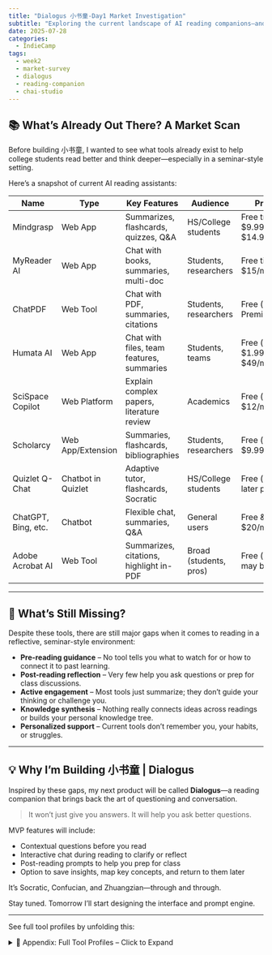 ```yaml
---
title: "Dialogus 小书童-Day1 Market Investigation"
subtitle: "Exploring the current landscape of AI reading companions—and why I’m building my own"
date: 2025-07-28
categories:
  - IndieCamp
tags:
  - week2
  - market-survey
  - dialogus
  - reading-companion
  - chai-studio
---
```


## 📚 What’s Already Out There? A Market Scan

Before building 小书童, I wanted to see what tools already exist to help college students read better and think deeper—especially in a seminar-style setting.

Here’s a snapshot of current AI reading assistants:

<table>
  <thead>
    <tr>
      <th>Name</th>
      <th>Type</th>
      <th>Key Features</th>
      <th>Audience</th>
      <th>Pricing</th>
    </tr>
  </thead>
  <tbody>
    <tr>
      <td>Mindgrasp</td>
      <td>Web App</td>
      <td>Summarizes, flashcards, quizzes, Q&A</td>
      <td>HS/College students</td>
      <td>Free trial, then $9.99–$14.99/month</td>
    </tr>
    <tr>
      <td>MyReader AI</td>
      <td>Web App</td>
      <td>Chat with books, summaries, multi-doc</td>
      <td>Students, researchers</td>
      <td>Free tier; $6–$15/month</td>
    </tr>
    <tr>
      <td>ChatPDF</td>
      <td>Web Tool</td>
      <td>Chat with PDF, summaries, citations</td>
      <td>Students, researchers</td>
      <td>Free (limited); Premium tier</td>
    </tr>
    <tr>
      <td>Humata AI</td>
      <td>Web App</td>
      <td>Chat with files, team features, summaries</td>
      <td>Students, teams</td>
      <td>Free (limited); $1.99–$49/month</td>
    </tr>
    <tr>
      <td>SciSpace Copilot</td>
      <td>Web Platform</td>
      <td>Explain complex papers, literature review</td>
      <td>Academics</td>
      <td>Free (limited); $12/month</td>
    </tr>
    <tr>
      <td>Scholarcy</td>
      <td>Web App/Extension</td>
      <td>Summaries, flashcards, bibliographies</td>
      <td>Students, researchers</td>
      <td>Free (limited); $9.99/month</td>
    </tr>
    <tr>
      <td>Quizlet Q-Chat</td>
      <td>Chatbot in Quizlet</td>
      <td>Adaptive tutor, flashcards, Socratic</td>
      <td>HS/College students</td>
      <td>Free (beta); later premium</td>
    </tr>
    <tr>
      <td>ChatGPT, Bing, etc.</td>
      <td>Chatbot</td>
      <td>Flexible chat, summaries, Q&A</td>
      <td>General users</td>
      <td>Free & $20/month</td>
    </tr>
    <tr>
      <td>Adobe Acrobat AI</td>
      <td>Web Tool</td>
      <td>Summarizes, citations, highlight in-PDF</td>
      <td>Broad (students, pros)</td>
      <td>Free (online); may bundle</td>
    </tr>
  </tbody>
</table>

---

## 🚧 What’s Still Missing?

Despite these tools, there are still major gaps when it comes to reading in a reflective, seminar-style environment:

- **Pre-reading guidance** – No tool tells you what to watch for or how to connect it to past learning.
- **Post-reading reflection** – Very few help you ask questions or prep for class discussions.
- **Active engagement** – Most tools just summarize; they don’t guide your thinking or challenge you.
- **Knowledge synthesis** – Nothing really connects ideas across readings or builds your personal knowledge tree.
- **Personalized support** – Current tools don’t remember you, your habits, or struggles.

---

## 💡 Why I’m Building 小书童 | Dialogus

Inspired by these gaps, my next product will be called **Dialogus**—a reading companion that brings back the art of questioning and conversation.

> It won’t just give you answers. It will help you ask better questions.

MVP features will include:
- Contextual questions before you read
- Interactive chat during reading to clarify or reflect
- Post-reading prompts to help you prep for class
- Option to save insights, map key concepts, and return to them later

It’s Socratic, Confucian, and Zhuangzian—through and through.

Stay tuned. Tomorrow I’ll start designing the interface and prompt engine.

---

See full tool profiles by unfolding this:

<details>
<summary>📖 Appendix: Full Tool Profiles – Click to Expand</summary>
<div markdown="1">

### 🔸 Mindgrasp  
**Type & Target:** Web app for high school and college students.  
**Key Features:** Summarizes PDFs, generates flashcards, quizzes, and answers questions. Integrates with LMS systems like Canvas.  
**Pricing:** Free trial, then $9.99–$14.99/month.  
**Strengths:** Great for saving time; turns dense texts into manageable, study-ready formats. LMS integration is a bonus.  
**Limitations:** Primarily reactive—it responds to what you upload but doesn’t proactively guide thinking or discussion.  

---

### 🔸 MyReader AI  
**Type & Target:** Web app aimed at students, researchers, and professionals.  
**Key Features:** Upload and chat with books, papers, YouTube lectures. Supports multi-document queries and audio playback.  
**Pricing:** Free tier (~100 pages, 5 queries/day), Lite $6/month, Pro $15/month.  
**Strengths:** Strong comprehension support. Useful for on-the-go listening. Good citation referencing.  
**Limitations:** Lacks structured prompts or reflection questions. Upload limits on the free tier.  

---

### 🔸 ChatPDF  
**Type & Target:** Web tool for students and researchers.  
**Key Features:** Upload a PDF and interact with it via AI-generated summaries and Q&A. Multi-file folders and multilingual support.  
**Pricing:** Free (2 PDFs/day), paid version with expanded access.  
**Strengths:** Excellent for skimming or referencing specific sections. Quick, low-friction use.  
**Limitations:** No deep questioning or post-reading synthesis. Purely text-bound; no external context.  

---

### 🔸 Humata AI  
**Type & Target:** Web app used by students and teams working on documents.  
**Key Features:** Chat with files, summarize, compare across documents, team sharing and collaboration.  
**Pricing:** Free for 60 pages/month; Student $1.99/mo; Expert $9.99/mo; Team $49/user/mo.  
**Strengths:** Fast info extraction. Cites sources clearly. Team-ready.  
**Limitations:** Focused on access not pedagogy. Responses are formal, not reflective.  

---

### 🔸 SciSpace Copilot  
**Type & Target:** Web platform for academics and advanced students.  
**Key Features:** Reads and explains PDFs (incl. math), literature search, connects to prior research.  
**Pricing:** Free tier; Premium $12/month.  
**Strengths:** Excellent for complex research papers and STEM learning.  
**Limitations:** Learning curve. Less helpful with literary or open-ended texts.  

---

### 🔸 Scholarcy  
**Type & Target:** Web app & browser extension for undergrad to PhD.  
**Key Features:** Creates summary flashcards, highlights claims, exports references.  
**Pricing:** Free limited; Premium $9.99/month.  
**Strengths:** Excellent pre-reading prep. Flashcards encourage active recall.  
**Limitations:** No chat. Best for structured content, not deep reflection.  

---

### 🔸 Quizlet Q-Chat  
**Type & Target:** Chatbot in Quizlet for HS/college learners.  
**Key Features:** Adaptive tutor, flashcards, Socratic questioning.  
**Pricing:** Free beta; likely premium later.  
**Strengths:** Encourages recall, feels friendly.  
**Limitations:** Works best with Quizlet sets and factual material.  

---

### 🔸 ChatGPT, Bing, Bard  
**Type & Target:** General AI chatbots widely used by students.  
**Key Features:** Summarization, Q&A, discussion simulation.  
**Pricing:** Free + $20/month (ChatGPT Plus).  
**Strengths:** Extremely flexib

---

### 🔸 Adobe Acrobat AI  
**Type & Target:** PDF tool for students & professionals.  
**Key Features:** Summarizes, answers questions, highlights text.  
**Pricing:** Free online; may become bundled.  
**Strengths:** Clean UI, good for navigating long PDFs.  
**Limitations:** Purely extractive. Doesn’t provoke reflection or synthesis.  

</div>
</details>
